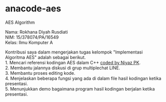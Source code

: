 # anacode-aes
AES Algorithm

Nama: Rokhana Diyah Rusdiati
</br>NIM: 15/378074/PA/16549
</br>Kelas: Ilmu Komputer A

Kontribusi saya dalam mengerjakan tugas kelompok "Implementasi Algoritma AES" adalah sebagai berikut. 
</br>1. Mencari referensi kodingan AES dalam C++ <a href="http://comp.ist.utl.pt/ec-csc/Code/Ciphers/AES_Encrypt.cpp">coded by Niyaz PK</a>.
</br>2. Membantu jalannya diskusi di grup multiplechat LINE.
</br>3. Membantu proses editing kode.
</br>4. Menjelaskan beberapa fungsi yang ada di dalam file hasil kodingan ketika presentasi.
</br>5. Menunjukkan demo bagaimana program hasil kodingan berjalan ketika presentasi.
